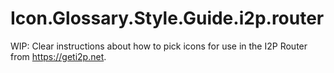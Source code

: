 # Icon.Glossary.Style.Guide.i2p.router
WIP: Clear instructions about how to pick icons for use in the I2P Router from https://geti2p.net.
